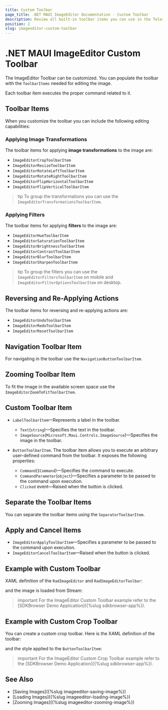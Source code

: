 ```yaml
---
title: Custom Toolbar
page_title: .NET MAUI ImageEditor Documentation - Custom Toolbar
description: Review all built-in toolbar items you can use in the Telerik UI for .NET MAUI ImageEditor.
position: 2
slug: imageeditor-custom-toolbar
---
```


# .NET MAUI ImageEditor Custom Toolbar

The ImageEditor Toolbar can be customized. You can populate the toolbar with the `ToolbarItems` needed for editing the image. 

Each toolbar item executes the proper command related to it. 

## Toolbar Items

When you customize the toolbar you can include the following editing capabilities:

### Applying Image Transformations

The toolbar items for applying **image transformations** to the image are:

* `ImageEditorCropToolbarItem`
* `ImageEditorResizeToolbarItem`
* `ImageEditorRotateLeftToolbarItem`
* `ImageEditorRotateRightToolbarItem`
* `ImageEditorFlipHorizontalToolbarItem`
* `ImageEditorFlipVerticalToolbarItem`

>tip To group the transformations you can use the `ImageEditorTransformationsToolbarItem`.

### Applying Filters

The toolbar items for applying **filters** to the image are:

* `ImageEditorHueToolbarItem`
* `ImageEditorSaturationToolbarItem`
* `ImageEditorBrightnessToolbarItem`
* `ImageEditorContrastToolbarItem`
* `ImageEditorBlurToolbarItem`
* `ImageEditorSharpenToolbarItem`

>tip To group the filters you can use the `ImageEditorFiltersToolbarItem` on mobile and `ImageEditorFilterOptionsToolbarItem` on desktop.

## Reversing and Re-Applying Actions

The toolbar items for reversing and re-applying actions are:

* `ImageEditorUndoToolbarItem`
* `ImageEditorRedoToolbarItem`
* `ImageEditorResetToolbarItem`

## Navigation Toolbar Item

For navigating in the toolbar use the `NavigationButtonToolbarItem`.

## Zooming Toolbar Item

To fit the image in the available screen space use the `ImageEditorZoomToFitToolbarItem`. 

## Custom Toolbar Item

* `LabelToolbarItem`&mdash;Represents a label in the toolbar.

	* `Text`(`string`)&mdash;Specifies the text in the toolbar.
	* `ImageSource`(`Microsoft.Maui.Controls.ImageSource`)&mdash;Specifies the image in the toolbar.

* `ButtonToolbarItem`. The toolbar item allows you to execute an arbitrary user-defined command from the toolbar. It exposes the following properties:

	* `Command`(`ICommand`)&mdash;Specifies the command to execute.
	* `CommandParameter`(`object`)&mdash;Specifies a parameter to be passed to the command upon execution.
	* `Clicked` event&mdash;Raised when the button is clicked.

## Separate the Toolbar Items

You can separate the toolbar items using the `SeparatorToolbarItem`.

## Apply and Cancel Items

* `ImageEditorApplyToolbarItem`&mdash;Specifies a parameter to be passed to the command upon execution.
* `ImageEditorCancelToolbarItem`&mdash;Raised when the button is clicked.

## Example with Custom Toolbar

XAML definition of the `RadImageEditor` and `RadImageEditorToolbar`:

<snippet id='imageeditor-custom-toolbar'/>

and the image is loaded from Stream:

<snippet id='load-image-from-stream'/>

>important For the ImageEditor Custom Toolbar example refer to the [SDKBrowser Demo Application]({%slug sdkbrowser-app%}).

## Example with Custom Crop Toolbar

You can create a custom crop toolbar. Here is the XAML definition of the toolbar:

<snippet id='imageeditor-custom-crop-toolbar'/>

and the style applied to the `ButtonToolbarItem`:

<snippet id='imageeditor-buttontoolbar-style'/>

>important For the ImageEditor Custom Crop Toolbar example refer to the [SDKBrowser Demo Application]({%slug sdkbrowser-app%}).

## See Also

- [Saving Images]({%slug imageeditor-saving-image%})
- [Loading Images]({%slug imageeditor-loading-image%})
- [Zooming Images]({%slug imageeditor-zooming-image%})
